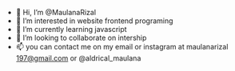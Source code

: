 - 👋 Hi, I’m @MaulanaRizal
- 👀 I’m interested in website frontend programing
- 🌱 I’m currently learning javascript
- 💞️ I’m looking to collaborate on intership
- 📫 you can contact me on my email or instagram at maulanarizal 197@gmail.com or @aldrical_maulana

<!---
MaulanaRizal/MaulanaRizal is a ✨ special ✨ repository because its `README.md` (this file) appears on your GitHub profile.
You can click the Preview link to take a look at your changes.
--->
